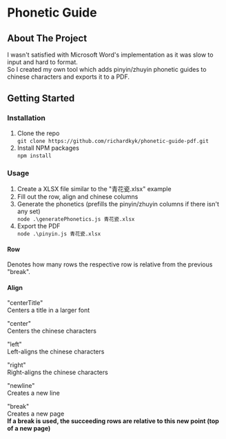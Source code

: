 # Phonetic Guide


## About The Project
I wasn't satisfied with Microsoft Word's implementation as it was slow to input and hard to format.  
So I created my own tool which adds pinyin/zhuyin phonetic guides to chinese characters and exports it to a PDF.


## Getting Started

### Installation
1. Clone the repo  
```git clone https://github.com/richardkyk/phonetic-guide-pdf.git```
2. Install NPM packages  
```npm install```

### Usage
1. Create a XLSX file similar to the "青花瓷.xlsx" example
2. Fill out the row, align and chinese columns
3. Generate the phonetics (prefills the pinyin/zhuyin columns if there isn't any set)  
```node .\generatePhonetics.js 青花瓷.xlsx```
4. Export the PDF  
```node .\pinyin.js 青花瓷.xlsx```

#### Row
Denotes how many rows the respective row is relative from the previous "break".

#### Align
"centerTitle"  
Centers a title in a larger font

"center"  
Centers the chinese characters

"left"  
Left-aligns the chinese characters

"right"  
Right-aligns the chinese characters

"newline"  
Creates a new line

"break"  
Creates a new page  
**If a break is used, the succeeding rows are relative to this new point (top of a new page)**
